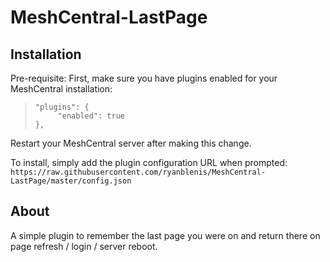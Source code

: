 # MeshCentral-LastPage

## Installation

 Pre-requisite: First, make sure you have plugins enabled for your MeshCentral installation:
>     "plugins": {
>          "enabled": true
>     },
Restart your MeshCentral server after making this change.

 To install, simply add the plugin configuration URL when prompted:
 `https://raw.githubusercontent.com/ryanblenis/MeshCentral-LastPage/master/config.json`

## About
A simple plugin to remember the last page you were on and return there on page refresh / login / server reboot.